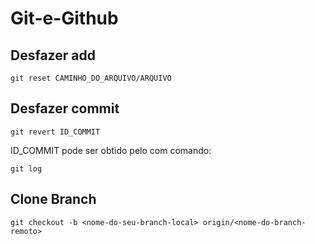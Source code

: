 # Git-e-Github


## Desfazer add 

```
git reset CAMINHO_DO_ARQUIVO/ARQUIVO
```

## Desfazer commit

```
git revert ID_COMMIT 
```

ID_COMMIT pode ser obtido pelo com comando:

```
git log
```

## Clone Branch

```
git checkout -b <nome-do-seu-branch-local> origin/<nome-do-branch-remoto>
```
